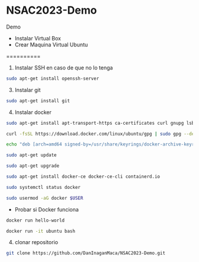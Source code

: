 # NSAC2023-Demo
Demo

- Instalar Virtual Box
- Crear Maquina Virtual Ubuntu

==========

1. Instalar SSH en caso de que no lo tenga
```bash
sudo apt-get install openssh-server
```

3. Instalar git
```bash
sudo apt-get install git
```
  
4. Instalar docker
```bash
sudo apt-get install apt-transport-https ca-certificates curl gnupg lsb-release
```
```bash
curl -fsSL https://download.docker.com/linux/ubuntu/gpg | sudo gpg --dearmor -o /usr/share/keyrings/docker-archive-keyring.gpg
```
```bash
echo "deb [arch=amd64 signed-by=/usr/share/keyrings/docker-archive-keyring.gpg] https://download.docker.com/linux/ubuntu $(lsb_release -cs) stable" | sudo tee /etc/apt/sources.list.d/docker.list > /dev/null
```
```bash
sudo apt-get update
```
```bash
sudo apt-get upgrade
```
```bash
sudo apt-get install docker-ce docker-ce-cli containerd.io
```
```bash
sudo systemctl status docker
```
```bash
sudo usermod -aG docker $USER
```
- Probar si Docker funciona
```bash
docker run hello-world
```
```bash
docker run -it ubuntu bash
```

4. clonar repositorio
```bash
git clone https://github.com/DanInaganMaca/NSAC2023-Demo.git
```
